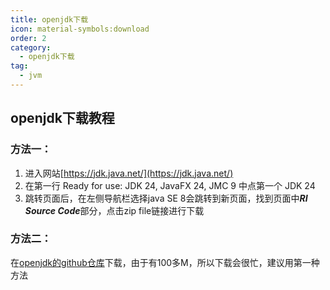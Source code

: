 ```yaml
---
title: openjdk下载
icon: material-symbols:download
order: 2
category:
  - openjdk下载
tag:
  - jvm
---
```


## openjdk下载教程
### 方法一：
1. 进入网站[https://jdk.java.net/](https://jdk.java.net/)
2. 在第一行 Ready for use: JDK 24, JavaFX 24, JMC 9 中点第一个 JDK 24
3. 跳转页面后，在左侧导航栏选择java SE 8会跳转到新页面，找到页面中***RI Source Code***部分，点击zip file链接进行下载
### 方法二：
在[openjdk的github仓库](https://github.com/openjdk/jdk/tree/jdk8-b120)下载，由于有100多M，所以下载会很忙，建议用第一种方法